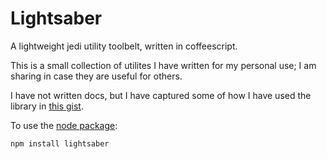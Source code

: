 Lightsaber
==========

A lightweight jedi utility toolbelt, written in coffeescript.

This is a small collection of utilites I have written for my personal use; I am sharing in case they are useful for others.

I have not written docs, but I have captured some of how I have used the library in [this gist](https://gist.github.com/harlantwood/0e6fc35abba5a6ae8491).

To use the [node package](https://www.npmjs.org/package/lightsaber):

    npm install lightsaber
